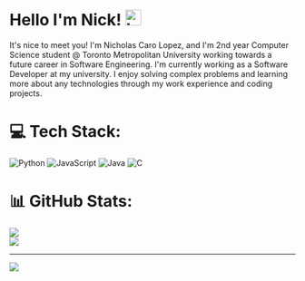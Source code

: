# Hello I'm Nick! <img src="https://user-images.githubusercontent.com/1303154/88677602-1635ba80-d120-11ea-84d8-d263ba5fc3c0.gif" width="28px" height="28px" alt="hi">
It's nice to meet you! I'm Nicholas Caro Lopez, and I'm 2nd year Computer Science student @ Toronto Metropolitan University working towards a future career in Software Engineering. I'm currently working as a Software Developer at my university. I enjoy solving complex problems and learning more about any technologies through my work experience and coding projects. 

<!-- TODO: Add more social links or create a new section for Fun Facts
## 🌐 Socials:
[![LinkedIn](https://img.shields.io/badge/LinkedIn-%230077B5.svg?logo=linkedin&logoColor=white)](https://linkedin.com/in/https://www.linkedin.com/in/nicholas-caro-lopez/) 
-->
<!-- TODO: Replace the Java icon with a better icon -->
# 💻 Tech Stack:
![Python](https://img.shields.io/badge/python-3670A0?style=for-the-badge&logo=python&logoColor=ffdd54) 
![JavaScript](https://img.shields.io/badge/javascript-%23323330.svg?style=for-the-badge&logo=javascript&logoColor=%23F7DF1E) 
![Java](https://img.shields.io/badge/java-%23ED8B00.svg?style=for-the-badge&logo=openjdk&logoColor=white) 
![C](https://img.shields.io/badge/c-%2300599C.svg?style=for-the-badge&logo=c&logoColor=white)

# 📊 GitHub Stats:
![](https://github-readme-stats.vercel.app/api?username=nicholas489&theme=vue-dark&hide_border=false&include_all_commits=true&count_private=false)<br/>
![](https://github-readme-streak-stats.herokuapp.com/?user=nicholas489&theme=vue-dark&hide_border=false)<br/>

<!-- TODO: Uncomment this in the future 
![](https://github-readme-stats.vercel.app/api/top-langs/?username=nicholas489&theme=vue-dark&hide_border=false&include_all_commits=true&count_private=false&layout=compact)
-->

---
[![](https://visitcount.itsvg.in/api?id=nicholas489&icon=3&color=0)](https://visitcount.itsvg.in)

<!-- Proudly created with GPRM ( https://gprm.itsvg.in ) -->
